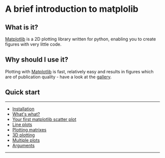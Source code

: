 ---
---

# A brief introduction to matplolib

## What is it?

[Matplotlib](http://matplotlib.org/) is a 2D plotting library written for python, enabling you to create figures with very little code.

## Why should I use it?

Plotting with [Matplotlib](http://matplotlib.org/) is fast, relatively easy and results in figures which are of publication quality - have a look at the [gallery](http://matplotlib.org/gallery.html).

## Quick start

***

* [Installation](matplotlib_library_install)
* [What's what?](matplotlib_whats_what)
* [Your first matplotlib scatter plot](quick_scatter)
* [Line plots](quick_line)
* [Plotting matrixes](plotting_matrix)
* [3D plotting](plotting_3d)
* [Multiple plots](multi_plotting)
* [Arguments](arguments_intro)

***



